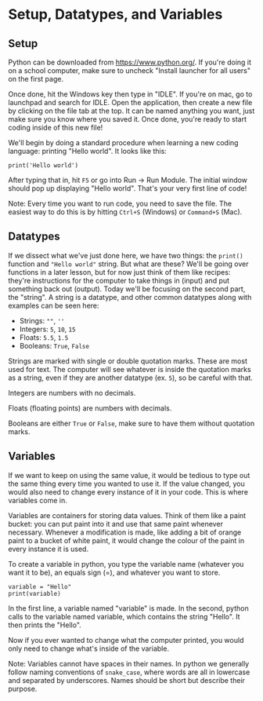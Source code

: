# Setup, Datatypes, and Variables

## Setup

Python can be downloaded from <https://www.python.org/>.
If you're doing it on a school computer,
make sure to uncheck "Install launcher for all users"
on the first page.

Once done, hit the Windows key then type in "IDLE".
If you're on mac, go to launchpad and search for IDLE.
Open the application,
then create a new file by clicking on the file tab at the top.
It can be named anything you want,
just make sure you know where you saved it.
Once done, you're ready to start coding inside of this new file!

We'll begin by doing a standard procedure
when learning a new coding language:
printing "Hello world".
It looks like this:

    print('Hello world')

After typing that in,
hit `F5` or go into Run -> Run Module.
The initial window should pop up displaying "Hello world".
That's your very first line of code!

Note: Every time you want to run code,
you need to save the file.
The easiest way to do this
is by hitting `Ctrl+S` (Windows) or `Command+S` (Mac).

## Datatypes

If we dissect what we've just done here,
we have two things:
the `print()` function and `"Hello world"` string.
But what are these?
We'll be going over functions in a later lesson,
but for now just think of them like recipes:
they're instructions for the computer
to take things in (input)
and put something back out (output).
Today we'll be focusing on the second part, the "string".
A string is a datatype,
and other common datatypes along with examples
can be seen here:

- Strings: `""`, `''`
- Integers: `5`, `10`, `15`
- Floats: `5.5`, `1.5`
- Booleans: `True`, `False`

Strings are marked with single or double quotation marks.
These are most used for text.
The computer will see
whatever is inside the quotation marks as a string,
even if they are another datatype (ex. `5`),
so be careful with that.

Integers are numbers with no decimals.

Floats (floating points) are numbers with decimals.

Booleans are either `True` or `False`,
make sure to have them without quotation marks.

## Variables

If we want to keep on using the same value,
it would be tedious to type out the same thing
every time you wanted to use it.
If the value changed,
you would also need to change
every instance of it in your code.
This is where variables come in.

Variables are containers for storing data values.
Think of them like a paint bucket:
you can put paint into it
and use that same paint whenever necessary.
Whenever a modification is made,
like adding a bit of orange paint to a bucket of white paint,
it would change the colour of the paint
in every instance it is used.

To create a variable in python,
you type the variable name (whatever you want it to be),
an equals sign (=),
and whatever you want to store.

    variable = "Hello"
    print(variable)

In the first line, a variable named "variable" is made.
In the second, python calls to the variable named variable,
which contains the string "Hello".
It then prints the "Hello".

Now if you ever wanted to change what the computer printed,
you would only need to change what's inside of the variable.

Note: Variables cannot have spaces in their names.
In python we generally follow naming conventions of `snake_case`,
where words are all in lowercase and separated by underscores.
Names should be short but describe their purpose.
